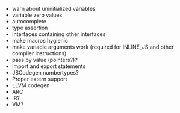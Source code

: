 - warn about uninitialized variables
- variable zero values
- autocomplete
- type assertion
- interfaces containing other interfaces
- make macros hygienic
- make variadic arguments work (required for INLINE_JS and other compiler instructions)
- pass by value (pointers?)?
- import and export statements
- JSCodegen numbertypes?
- Proper extern support
- LLVM codegen
- ARC
- IR?
- VM?
